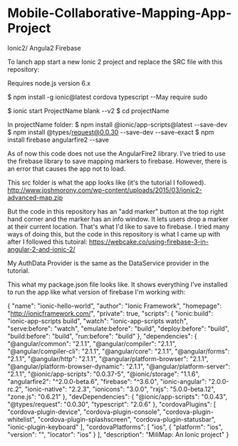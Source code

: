# Mobile-Collaborative-Mapping-App-Project
Ionic2/ Angula2 Firebase

To lanch app start a new Ionic 2 project and replace the SRC file with this repository:

Requires node.js version 6.x

$ npm install -g ionic@latest cordova typescript
--May require sudo

$ ionic start ProjectName blank --v2
$ cd projectName

In projectName folder:
$ npm install @ionic/app-scripts@latest --save-dev
$ npm install @types/request@0.0.30 --save-dev --save-exact
$ npm install firebase angularfire2 --save

As of now this code does not use the AngularFire2 library. 
I've tried to use the firebase library to save mapping markers to firebase. However, there is an error that causes the app not to load. 

This src folder is what the app looks like (it's the tutorial I followed).
http://www.joshmorony.com/wp-content/uploads/2015/03/ionic2-advanced-map.zip

But the code in this repository has an "add marker" button at the top right hand corner and the marker has an info window. It lets users drop a marker at their current location. 
That's what I'd like to save to firebase.
I tried many ways of doing this, but the code in this repository is what I came up with after I followed this tutoiral:
https://webcake.co/using-firebase-3-in-angular-2-and-ionic-2/

My AuthData Provider is the same as the DataService provider in the tutorial.


This what my package.json file looks like. It shows everything I've installed to run the app like what version of firebase I'm working with:

{
  "name": "ionic-hello-world",
  "author": "Ionic Framework",
  "homepage": "http://ionicframework.com/",
  "private": true,
  "scripts": {
    "ionic:build": "ionic-app-scripts build",
    "watch": "ionic-app-scripts watch",
    "serve:before": "watch",
    "emulate:before": "build",
    "deploy:before": "build",
    "build:before": "build",
    "run:before": "build"
  },
  "dependencies": {
    "@angular/common": "2.1.1",
    "@angular/compiler": "2.1.1",
    "@angular/compiler-cli": "2.1.1",
    "@angular/core": "2.1.1",
    "@angular/forms": "2.1.1",
    "@angular/http": "2.1.1",
    "@angular/platform-browser": "2.1.1",
    "@angular/platform-browser-dynamic": "2.1.1",
    "@angular/platform-server": "2.1.1",
    "@ionic/app-scripts": "0.0.37-5",
    "@ionic/storage": "1.1.6",
    "angularfire2": "^2.0.0-beta.6",
    "firebase": "^3.6.0",
    "ionic-angular": "2.0.0-rc.2",
    "ionic-native": "2.2.3",
    "ionicons": "3.0.0",
    "rxjs": "5.0.0-beta.12",
    "zone.js": "0.6.21"
  },
  "devDependencies": {
    "@ionic/app-scripts": "0.0.43",
    "@types/request": "0.0.30",
    "typescript": "2.0.6"
  },
  "cordovaPlugins": [
    "cordova-plugin-device",
    "cordova-plugin-console",
    "cordova-plugin-whitelist",
    "cordova-plugin-splashscreen",
    "cordova-plugin-statusbar",
    "ionic-plugin-keyboard"
  ],
  "cordovaPlatforms": [
    "ios",
    {
      "platform": "ios",
      "version": "",
      "locator": "ios"
    }
  ],
  "description": "MiliMap: An Ionic project"
}

